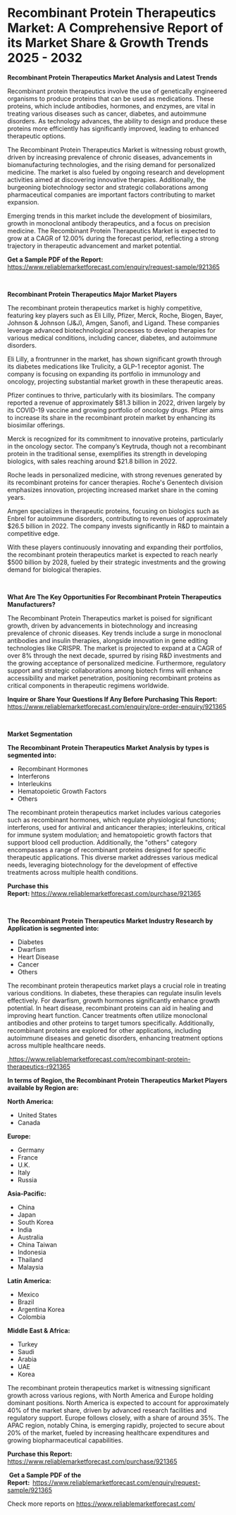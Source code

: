 <p><h1>Recombinant Protein Therapeutics Market: A Comprehensive Report of its Market Share & Growth Trends 2025 - 2032</h1></p><p><strong>Recombinant Protein Therapeutics Market Analysis and Latest Trends</strong></p>
<p><p>Recombinant protein therapeutics involve the use of genetically engineered organisms to produce proteins that can be used as medications. These proteins, which include antibodies, hormones, and enzymes, are vital in treating various diseases such as cancer, diabetes, and autoimmune disorders. As technology advances, the ability to design and produce these proteins more efficiently has significantly improved, leading to enhanced therapeutic options.</p><p>The Recombinant Protein Therapeutics Market is witnessing robust growth, driven by increasing prevalence of chronic diseases, advancements in biomanufacturing technologies, and the rising demand for personalized medicine. The market is also fueled by ongoing research and development activities aimed at discovering innovative therapies. Additionally, the burgeoning biotechnology sector and strategic collaborations among pharmaceutical companies are important factors contributing to market expansion.</p><p>Emerging trends in this market include the development of biosimilars, growth in monoclonal antibody therapeutics, and a focus on precision medicine. The Recombinant Protein Therapeutics Market is expected to grow at a CAGR of 12.00% during the forecast period, reflecting a strong trajectory in therapeutic advancement and market potential.</p></p>
<p><strong>Get a Sample PDF of the Report:&nbsp;</strong> <a href="https://www.reliablemarketforecast.com/enquiry/request-sample/921365?utm_campaign=3006&utm_medium=2&utm_source=Github&utm_content=ia&utm_term=05032025&utm_id=recombinant-protein-therapeutics">https://www.reliablemarketforecast.com/enquiry/request-sample/921365</a></p>
<p>&nbsp;</p>
<p><strong>Recombinant Protein Therapeutics Major Market Players</strong></p>
<p><p>The recombinant protein therapeutics market is highly competitive, featuring key players such as Eli Lilly, Pfizer, Merck, Roche, Biogen, Bayer, Johnson & Johnson (J&J), Amgen, Sanofi, and Ligand. These companies leverage advanced biotechnological processes to develop therapies for various medical conditions, including cancer, diabetes, and autoimmune disorders.</p><p>Eli Lilly, a frontrunner in the market, has shown significant growth through its diabetes medications like Trulicity, a GLP-1 receptor agonist. The company is focusing on expanding its portfolio in immunology and oncology, projecting substantial market growth in these therapeutic areas.</p><p>Pfizer continues to thrive, particularly with its biosimilars. The company reported a revenue of approximately $81.3 billion in 2022, driven largely by its COVID-19 vaccine and growing portfolio of oncology drugs. Pfizer aims to increase its share in the recombinant protein market by enhancing its biosimilar offerings.</p><p>Merck is recognized for its commitment to innovative proteins, particularly in the oncology sector. The company’s Keytruda, though not a recombinant protein in the traditional sense, exemplifies its strength in developing biologics, with sales reaching around $21.8 billion in 2022.</p><p>Roche leads in personalized medicine, with strong revenues generated by its recombinant proteins for cancer therapies. Roche's Genentech division emphasizes innovation, projecting increased market share in the coming years.</p><p>Amgen specializes in therapeutic proteins, focusing on biologics such as Enbrel for autoimmune disorders, contributing to revenues of approximately $26.5 billion in 2022. The company invests significantly in R&D to maintain a competitive edge.</p><p>With these players continuously innovating and expanding their portfolios, the recombinant protein therapeutics market is expected to reach nearly $500 billion by 2028, fueled by their strategic investments and the growing demand for biological therapies.</p></p>
<p>&nbsp;</p>
<p><strong>What Are The Key Opportunities For Recombinant Protein Therapeutics Manufacturers?</strong></p>
<p><p>The Recombinant Protein Therapeutics market is poised for significant growth, driven by advancements in biotechnology and increasing prevalence of chronic diseases. Key trends include a surge in monoclonal antibodies and insulin therapies, alongside innovation in gene editing technologies like CRISPR. The market is projected to expand at a CAGR of over 8% through the next decade, spurred by rising R&D investments and the growing acceptance of personalized medicine. Furthermore, regulatory support and strategic collaborations among biotech firms will enhance accessibility and market penetration, positioning recombinant proteins as critical components in therapeutic regimens worldwide.</p></p>
<p><strong>Inquire or Share Your Questions If Any Before Purchasing This Report:</strong> <a href="https://www.reliablemarketforecast.com/enquiry/pre-order-enquiry/921365?utm_campaign=3006&utm_medium=2&utm_source=Github&utm_content=ia&utm_term=05032025&utm_id=recombinant-protein-therapeutics">https://www.reliablemarketforecast.com/enquiry/pre-order-enquiry/921365</a></p>
<p>&nbsp;</p>
<p><strong>Market Segmentation</strong></p>
<p><strong>The Recombinant Protein Therapeutics Market Analysis by types is segmented into:</strong></p>
<p><ul><li>Recombinant Hormones</li><li>Interferons</li><li>Interleukins</li><li>Hematopoietic Growth Factors</li><li>Others</li></ul></p>
<p><p>The recombinant protein therapeutics market includes various categories such as recombinant hormones, which regulate physiological functions; interferons, used for antiviral and anticancer therapies; interleukins, critical for immune system modulation; and hematopoietic growth factors that support blood cell production. Additionally, the "others" category encompasses a range of recombinant proteins designed for specific therapeutic applications. This diverse market addresses various medical needs, leveraging biotechnology for the development of effective treatments across multiple health conditions.</p></p>
<p><strong>Purchase this Report:&nbsp;</strong><a href="https://www.reliablemarketforecast.com/purchase/921365?utm_campaign=3006&utm_medium=2&utm_source=Github&utm_content=ia&utm_term=05032025&utm_id=recombinant-protein-therapeutics">https://www.reliablemarketforecast.com/purchase/921365</a></p>
<p>&nbsp;</p>
<p><strong>The Recombinant Protein Therapeutics Market Industry Research by Application is segmented into:</strong></p>
<p><ul><li>Diabetes</li><li>Dwarfism</li><li>Heart Disease</li><li>Cancer</li><li>Others</li></ul></p>
<p><p>The recombinant protein therapeutics market plays a crucial role in treating various conditions. In diabetes, these therapies can regulate insulin levels effectively. For dwarfism, growth hormones significantly enhance growth potential. In heart disease, recombinant proteins can aid in healing and improving heart function. Cancer treatments often utilize monoclonal antibodies and other proteins to target tumors specifically. Additionally, recombinant proteins are explored for other applications, including autoimmune diseases and genetic disorders, enhancing treatment options across multiple healthcare needs.</p></p>
<p><a href="https://www.reliablemarketforecast.com/recombinant-protein-therapeutics-r921365?utm_campaign=3006&utm_medium=2&utm_source=Github&utm_content=ia&utm_term=05032025&utm_id=recombinant-protein-therapeutics">&nbsp;https://www.reliablemarketforecast.com/recombinant-protein-therapeutics-r921365</a></p>
<p><strong>In terms of Region, the Recombinant Protein Therapeutics Market Players available by Region are:</strong></p>
<p>
    <p> <strong> North America: </strong>
        <ul>
            <li>United States</li>
            <li>Canada</li>
        </ul>
        </p> 
    <p> <strong> Europe: </strong>
        <ul>
            <li>Germany</li>
            <li>France</li>
            <li>U.K.</li>
            <li>Italy</li>
            <li>Russia</li>
        </ul>
        </p> 
    <p> <strong> Asia-Pacific: </strong>
        <ul>
            <li>China</li>
            <li>Japan</li>
            <li>South Korea</li>
            <li>India</li>
            <li>Australia</li>
            <li>China Taiwan</li>
            <li>Indonesia</li>
            <li>Thailand</li>
            <li>Malaysia</li>
        </ul>
        </p> 
    <p> <strong> Latin America: </strong>
        <ul>
            <li>Mexico</li>
            <li>Brazil</li>
            <li>Argentina Korea</li>
            <li>Colombia</li>
        </ul>
        </p> 
    <p> <strong> Middle East & Africa: </strong>
        <ul>
            <li>Turkey</li>
            <li>Saudi</li>
            <li>Arabia</li>
            <li>UAE</li>
            <li>Korea</li>
        </ul>
    </p>
    </p>
<p><p>The recombinant protein therapeutics market is witnessing significant growth across various regions, with North America and Europe holding dominant positions. North America is expected to account for approximately 40% of the market share, driven by advanced research facilities and regulatory support. Europe follows closely, with a share of around 35%. The APAC region, notably China, is emerging rapidly, projected to secure about 20% of the market, fueled by increasing healthcare expenditures and growing biopharmaceutical capabilities.</p></p>
<p><strong>Purchase this Report: </strong><a href="https://www.reliablemarketforecast.com/purchase/921365?utm_campaign=3006&utm_medium=2&utm_source=Github&utm_content=ia&utm_term=05032025&utm_id=recombinant-protein-therapeutics">https://www.reliablemarketforecast.com/purchase/921365</a></p>
<p>&nbsp;<strong>Get a Sample PDF of the Report:&nbsp;&nbsp;</strong><a href="https://www.reliablemarketforecast.com/enquiry/request-sample/921365?utm_campaign=3006&utm_medium=2&utm_source=Github&utm_content=ia&utm_term=05032025&utm_id=recombinant-protein-therapeutics">https://www.reliablemarketforecast.com/enquiry/request-sample/921365</a></p>
<p><strong></strong></p>
<p>Check more reports on <a href="https://www.reliablemarketforecast.com/?utm_campaign=3006&utm_medium=2&utm_source=Github&utm_content=ia&utm_term=05032025&utm_id=recombinant-protein-therapeutics">https://www.reliablemarketforecast.com/</a></p>
